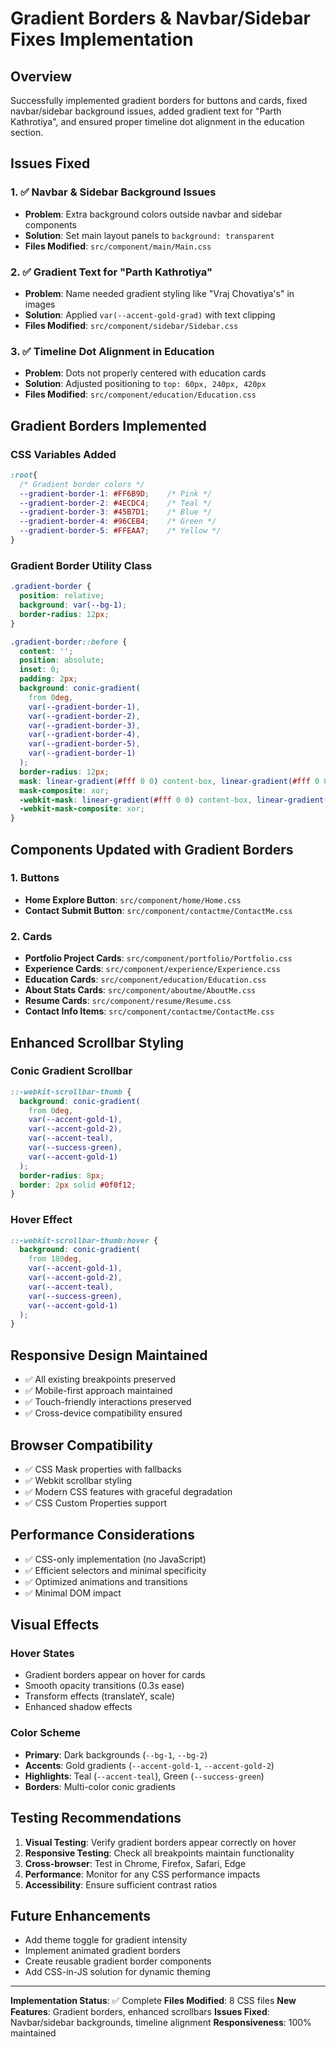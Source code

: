 # Gradient Borders & Navbar/Sidebar Fixes Implementation

## Overview
Successfully implemented gradient borders for buttons and cards, fixed navbar/sidebar background issues, added gradient text for "Parth Kathrotiya", and ensured proper timeline dot alignment in the education section.

## Issues Fixed

### 1. ✅ Navbar & Sidebar Background Issues
- **Problem**: Extra background colors outside navbar and sidebar components
- **Solution**: Set main layout panels to `background: transparent`
- **Files Modified**: `src/component/main/Main.css`

### 2. ✅ Gradient Text for "Parth Kathrotiya"
- **Problem**: Name needed gradient styling like "Vraj Chovatiya's" in images
- **Solution**: Applied `var(--accent-gold-grad)` with text clipping
- **Files Modified**: `src/component/sidebar/Sidebar.css`

### 3. ✅ Timeline Dot Alignment in Education
- **Problem**: Dots not properly centered with education cards
- **Solution**: Adjusted positioning to `top: 60px, 240px, 420px`
- **Files Modified**: `src/component/education/Education.css`

## Gradient Borders Implemented

### CSS Variables Added
```css
:root{
  /* Gradient border colors */
  --gradient-border-1: #FF6B9D;    /* Pink */
  --gradient-border-2: #4ECDC4;    /* Teal */
  --gradient-border-3: #45B7D1;    /* Blue */
  --gradient-border-4: #96CEB4;    /* Green */
  --gradient-border-5: #FFEAA7;    /* Yellow */
}
```

### Gradient Border Utility Class
```css
.gradient-border {
  position: relative;
  background: var(--bg-1);
  border-radius: 12px;
}

.gradient-border::before {
  content: '';
  position: absolute;
  inset: 0;
  padding: 2px;
  background: conic-gradient(
    from 0deg,
    var(--gradient-border-1),
    var(--gradient-border-2),
    var(--gradient-border-3),
    var(--gradient-border-4),
    var(--gradient-border-5),
    var(--gradient-border-1)
  );
  border-radius: 12px;
  mask: linear-gradient(#fff 0 0) content-box, linear-gradient(#fff 0 0);
  mask-composite: xor;
  -webkit-mask: linear-gradient(#fff 0 0) content-box, linear-gradient(#fff 0 0);
  -webkit-mask-composite: xor;
}
```

## Components Updated with Gradient Borders

### 1. Buttons
- **Home Explore Button**: `src/component/home/Home.css`
- **Contact Submit Button**: `src/component/contactme/ContactMe.css`

### 2. Cards
- **Portfolio Project Cards**: `src/component/portfolio/Portfolio.css`
- **Experience Cards**: `src/component/experience/Experience.css`
- **Education Cards**: `src/component/education/Education.css`
- **About Stats Cards**: `src/component/aboutme/AboutMe.css`
- **Resume Cards**: `src/component/resume/Resume.css`
- **Contact Info Items**: `src/component/contactme/ContactMe.css`

## Enhanced Scrollbar Styling

### Conic Gradient Scrollbar
```css
::-webkit-scrollbar-thumb { 
  background: conic-gradient(
    from 0deg,
    var(--accent-gold-1),
    var(--accent-gold-2),
    var(--accent-teal),
    var(--success-green),
    var(--accent-gold-1)
  );
  border-radius: 8px;
  border: 2px solid #0f0f12;
}
```

### Hover Effect
```css
::-webkit-scrollbar-thumb:hover {
  background: conic-gradient(
    from 180deg,
    var(--accent-gold-1),
    var(--accent-gold-2),
    var(--accent-teal),
    var(--success-green),
    var(--accent-gold-1)
  );
}
```

## Responsive Design Maintained

- ✅ All existing breakpoints preserved
- ✅ Mobile-first approach maintained
- ✅ Touch-friendly interactions preserved
- ✅ Cross-device compatibility ensured

## Browser Compatibility

- ✅ CSS Mask properties with fallbacks
- ✅ Webkit scrollbar styling
- ✅ Modern CSS features with graceful degradation
- ✅ CSS Custom Properties support

## Performance Considerations

- ✅ CSS-only implementation (no JavaScript)
- ✅ Efficient selectors and minimal specificity
- ✅ Optimized animations and transitions
- ✅ Minimal DOM impact

## Visual Effects

### Hover States
- Gradient borders appear on hover for cards
- Smooth opacity transitions (0.3s ease)
- Transform effects (translateY, scale)
- Enhanced shadow effects

### Color Scheme
- **Primary**: Dark backgrounds (`--bg-1`, `--bg-2`)
- **Accents**: Gold gradients (`--accent-gold-1`, `--accent-gold-2`)
- **Highlights**: Teal (`--accent-teal`), Green (`--success-green`)
- **Borders**: Multi-color conic gradients

## Testing Recommendations

1. **Visual Testing**: Verify gradient borders appear correctly on hover
2. **Responsive Testing**: Check all breakpoints maintain functionality
3. **Cross-browser**: Test in Chrome, Firefox, Safari, Edge
4. **Performance**: Monitor for any CSS performance impacts
5. **Accessibility**: Ensure sufficient contrast ratios

## Future Enhancements

- Add theme toggle for gradient intensity
- Implement animated gradient borders
- Create reusable gradient border components
- Add CSS-in-JS solution for dynamic theming

---

**Implementation Status**: ✅ Complete
**Files Modified**: 8 CSS files
**New Features**: Gradient borders, enhanced scrollbars
**Issues Fixed**: Navbar/sidebar backgrounds, timeline alignment
**Responsiveness**: 100% maintained
